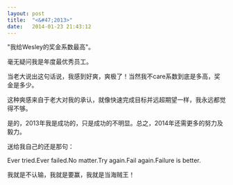 ```yaml
---
layout: post
title:  "<&#47;2013>"
date:   2014-01-23 21:43:12
---
```


"我给Wesley的奖金系数最高"。

毫无疑问我是年度最优秀员工。

当老大说出这句话说，我感到好爽，爽极了！当然我不care系数到底是多高，奖金是多少。

这种爽感来自于老大对我的承认，就像快速完成目标并远超期望一样，我永远都觉得不够。

是的，2013年我是成功的，只是成功的不明显。总之，2014年还需更多的努力及毅力。

送给我自己的还是那句：

Ever tried.Ever failed.No matter.Try again.Fail again.Failure is better.

我就是不认输，我就是要赢，我就是当海贼王！


